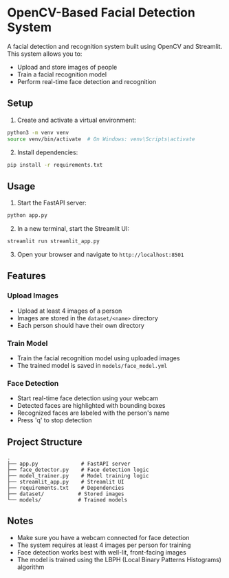 # OpenCV-Based Facial Detection System

A facial detection and recognition system built using OpenCV and Streamlit. This system allows you to:
- Upload and store images of people
- Train a facial recognition model
- Perform real-time face detection and recognition

## Setup

1. Create and activate a virtual environment:
```bash
python3 -m venv venv
source venv/bin/activate  # On Windows: venv\Scripts\activate
```

2. Install dependencies:
```bash
pip install -r requirements.txt
```

## Usage

1. Start the FastAPI server:
```bash
python app.py
```

2. In a new terminal, start the Streamlit UI:
```bash
streamlit run streamlit_app.py
```

3. Open your browser and navigate to `http://localhost:8501`

## Features

### Upload Images
- Upload at least 4 images of a person
- Images are stored in the `dataset/<name>` directory
- Each person should have their own directory

### Train Model
- Train the facial recognition model using uploaded images
- The trained model is saved in `models/face_model.yml`

### Face Detection
- Start real-time face detection using your webcam
- Detected faces are highlighted with bounding boxes
- Recognized faces are labeled with the person's name
- Press 'q' to stop detection

## Project Structure

```
.
├── app.py              # FastAPI server
├── face_detector.py    # Face detection logic
├── model_trainer.py    # Model training logic
├── streamlit_app.py    # Streamlit UI
├── requirements.txt    # Dependencies
├── dataset/           # Stored images
└── models/            # Trained models
```

## Notes

- Make sure you have a webcam connected for face detection
- The system requires at least 4 images per person for training
- Face detection works best with well-lit, front-facing images
- The model is trained using the LBPH (Local Binary Patterns Histograms) algorithm 